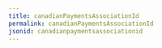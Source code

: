 ```yaml
---
title: canadianPaymentsAssociationId
permalink: canadianPaymentsAssociationId
jsonid: canadianpaymentsassociationid
---
```

